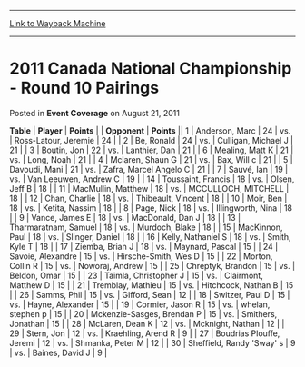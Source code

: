 
---
[Link to Wayback Machine](https://web.archive.org/web/20220122084220/https://magic.wizards.com/en/articles/archive/event-coverage/2011-canada-national-championship-round-10-pairings-2011-08-21)

[_metadata_:description]:- "TablePlayerPoints OpponentPoints 1Anderson, Marc 24vs.Ross-Latour, Jeremie 24 2Be, Ronald 24vs.Culligan, Michael J 21 3Boutin, Jon 22vs.Lanthier, Dan 21 6Mealing, Matt K 21vs.Long, Noah 21 4Mclaren, Shaun G 21vs.Bax, Will c 21 5Davoudi, Mani 21vs.Zafra, Marcel Angelo C 21 7Sauvé, Ian 19vs.Van Leeuwen, Andrew C 19 14Toussaint, Francis 18vs.Olsen, Jeff B 18 11MacMullin, Matthew"
[_metadata_:generator]:- "Drupal 7 (http://drupal.org)"
[_metadata_:node]:- "432181"
[_metadata_:publish_date]:- "2011-08-21"
[_metadata_:source]:- "div-main-content"
[_metadata_:title]:- "2011 Canada National Championship - Round 10 Pairings"
[_metadata_:wayback_capture_timestamp]:- "2022-01-22 08:42:20"
[_metadata_:wayback_raw_url]:- "https://web.archive.org/web/20220122084220id_/https://magic.wizards.com/en/articles/archive/event-coverage/2011-canada-national-championship-round-10-pairings-2011-08-21"
[_metadata_:wayback_url]:- "https://magic.wizards.com/en/articles/archive/event-coverage/2011-canada-national-championship-round-10-pairings-2011-08-21"
---


2011 Canada National Championship - Round 10 Pairings
=====================================================



 Posted in **Event Coverage**
 on August 21, 2011 












 **Table** | **Player** | **Points** |  | **Opponent** | **Points** ||  1 | Anderson, Marc |  24 | vs. | Ross-Latour, Jeremie |  24 |
|  2 | Be, Ronald |  24 | vs. | Culligan, Michael J |  21 |
|  3 | Boutin, Jon |  22 | vs. | Lanthier, Dan |  21 |
|  6 | Mealing, Matt K |  21 | vs. | Long, Noah |  21 |
|  4 | Mclaren, Shaun G |  21 | vs. | Bax, Will c |  21 |
|  5 | Davoudi, Mani |  21 | vs. | Zafra, Marcel Angelo C |  21 |
|  7 | Sauvé, Ian |  19 | vs. | Van Leeuwen, Andrew C |  19 |
|  14 | Toussaint, Francis |  18 | vs. | Olsen, Jeff B |  18 |
|  11 | MacMullin, Matthew |  18 | vs. | MCCULLOCH, MITCHELL |  18 |
|  12 | Chan, Charlie |  18 | vs. | Thibeault, Vincent |  18 |
|  10 | Moir, Ben |  18 | vs. | Ketita, Nassim |  18 |
|  8 | Page, Nick |  18 | vs. | Illingworth, Nina |  18 |
|  9 | Vance, James E |  18 | vs. | MacDonald, Dan J |  18 |
|  13 | Tharmaratnam, Samuel |  18 | vs. | Murdoch, Blake |  18 |
|  15 | MacKinnon, Paul |  18 | vs. | Slinger, Daniel |  18 |
|  16 | Kelly, Nathaniel S |  18 | vs. | Smith, Kyle T |  18 |
|  17 | Ziemba, Brian J |  18 | vs. | Maynard, Pascal |  15 |
|  24 | Savoie, Alexandre |  15 | vs. | Hirsche-Smith, Wes D |  15 |
|  22 | Morton, Collin R |  15 | vs. | Noworaj, Andrew |  15 |
|  25 | Chreptyk, Brandon |  15 | vs. | Beldon, Omar |  15 |
|  23 | Taimla, Christopher J |  15 | vs. | Clairmont, Matthew D |  15 |
|  21 | Tremblay, Mathieu |  15 | vs. | Hitchcock, Nathan B |  15 |
|  26 | Samms, Phil |  15 | vs. | Gifford, Sean |  12 |
|  18 | Switzer, Paul D |  15 | vs. | Hayne, Alexander |  15 |
|  19 | Cormier, Jason R |  15 | vs. | whelan, stephen p |  15 |
|  20 | Mckenzie-Sasges, Brendan P |  15 | vs. | Smithers, Jonathan |  15 |
|  28 | McLaren, Dean K |  12 | vs. | Mcknight, Nathan |  12 |
|  29 | Stern, Jon |  12 | vs. | Kraehling, Arend R |  9 |
|  27 | Boudrias Plouffe, Jeremi |  12 | vs. | Shmanka, Peter M |  12 |
|  30 | Sheffield, Randy 'Sway' s |  9 | vs. | Baines, David J |  9 |







